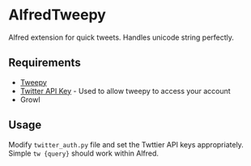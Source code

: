 AlfredTweepy
============

Alfred extension for quick tweets.
Handles unicode string perfectly.

Requirements
------------

* [Tweepy](http://tweepy.github.com/)
* [Twitter API Key](https://dev.twitter.com/) - Used to allow tweepy to access your account
* Growl

Usage
-----
Modify `twitter_auth.py` file and set the Twttier API keys appropriately.
Simple `tw {query}` should work within Alfred.
